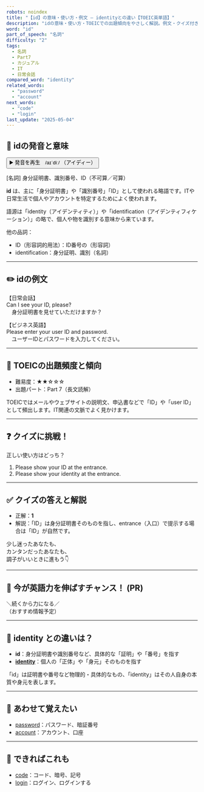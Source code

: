 ```yaml
---
robots: noindex
title: "【id】の意味・使い方・例文 ― identityとの違い【TOEIC英単語】"
description: "idの意味・使い方・TOEICでの出題傾向をやさしく解説。例文・クイズ付きでidentityとの違いもわかりやすく学べます。"
word: "id"
part_of_speech: "名詞"
difficulty: "2"
tags:
  - 名詞
  - Part7
  - カジュアル
  - IT
  - 日常会話
compared_word: "identity"
related_words:
  - "password"
  - "account"
next_words:
  - "code"
  - "login"
last_update: "2025-05-04"
---
```


## 🔰 idの発音と意味

<button class="play-audio" onclick="playTTS('id')">
  <span class="play-audio-main">
    ▶️ 発音を再生　/aɪˈdiː/
  </span>
  <span class="play-audio-sub">
    （アイディー）
  </span>
</button>

[名詞] 身分証明書、識別番号、ID（不可算／可算）

**id** は、主に「身分証明書」や「識別番号」「ID」として使われる略語です。ITや日常生活で個人やアカウントを特定するためによく使われます。

語源は「identity（アイデンティティ）」や「identification（アイデンティフィケーション）」の略で、個人や物を識別する意味から来ています。

他の品詞：  
- ID（形容詞的用法）：ID番号の（形容詞）
- identification：身分証明、識別（名詞）

---

## ✏️ idの例文

【日常会話】  
Can I see your ID, please?  
　身分証明書を見せていただけますか？

【ビジネス英語】  
Please enter your user ID and password.  
　ユーザーIDとパスワードを入力してください。

---

## 🎯 TOEICの出題頻度と傾向

- 難易度：★★☆☆☆
- 出題パート：Part 7（長文読解）

TOEICではメールやウェブサイトの説明文、申込書などで「ID」や「user ID」として頻出します。IT関連の文脈でよく見かけます。

---

## ❓ クイズに挑戦！

正しい使い方はどっち？

1. Please show your ID at the entrance.  
2. Please show your identity at the entrance.

---

## ✅ クイズの答えと解説

- 正解：**1**
- 解説：「ID」は身分証明書そのものを指し、entrance（入口）で提示する場合は「ID」が自然です。

少し迷ったあなたも、  
カンタンだったあなたも、  
調子がいいときに進もう👇️

---

## 🚀 今が英語力を伸ばすチャンス！ (PR)

<div class="info-center">
＼続くから力になる／<br>  
（おすすめ情報予定）
</div>

---

## 🤔  identity との違いは？

- **id**：身分証明書や識別番号など、具体的な「証明」や「番号」を指す
- **[identity](/word/identity/)**：個人の「正体」や「身元」そのものを指す

「id」は証明書や番号など物理的・具体的なもの、「identity」はその人自身の本質や身元を表します。

---

## 🧩 あわせて覚えたい

- [password](/word/password/)：パスワード、暗証番号
- [account](/word/account/)：アカウント、口座

---

## 📖 できればこれも

- [code](/word/code/)：コード、暗号、記号
- [login](/word/login/)：ログイン、ログインする

<!-- cvid: aid19_bid33 -->
